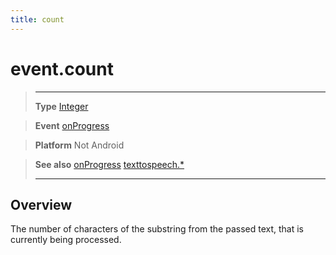 ```yaml
---
title: count
---
```

# event.count

> --------------------- ------------------------------------------------------------------------------------------
> __Type__              [Integer](/type/Integer/)

> __Event__             [onProgress](/plugin/texttospeech/event/onProgress/)

> __Platform__          Not Android

> __See also__          [onProgress](/plugin/texttospeech/event/onProgress/)
>						[texttospeech.*](/plugin/texttospeech/)
> --------------------- ------------------------------------------------------------------------------------------

## Overview

The number of characters of the substring from the passed text, that is currently being processed.